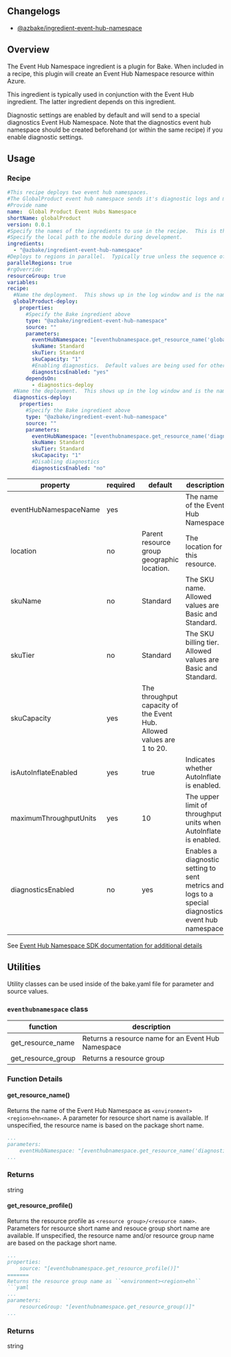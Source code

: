## Changelogs
* [@azbake/ingredient-event-hub-namespace](./CHANGELOG.md)

## Overview
The Event Hub Namespace ingredient is a plugin for Bake.  When included in a recipe, this plugin will create an Event Hub Namespace resource within Azure.

This ingredient is typically used in conjunction with the Event Hub ingredient.  The latter ingredient depends on this ingredient.

Diagnostic settings are enabled by default and will send to a special diagnostics Event Hub Namespace.  Note that the diagnostics event hub namespace should be created beforehand (or within the same recipe) if you enable diagnostic settings.

## Usage

### Recipe
```yaml
#This recipe deploys two event hub namespaces.  
#The GlobalProduct event hub namespace sends it's diagnostic logs and metrics to the Diagnostics event hub namespace.
#Provide name 
name:  Global Product Event Hubs Namespace
shortName: globalProduct
version: 0.0.1
#Specify the names of the ingredients to use in the recipe.  This is the name of the ingredient in package.json.  
#Specify the local path to the module during development.
ingredients:
  - "@azbake/ingredient-event-hub-namespace"
#Deploys to regions in parallel.  Typically true unless the sequence of deploying to regions is important.
parallelRegions: true
#rgOverride: 
resourceGroup: true
variables:
recipe:
  #Name the deployment.  This shows up in the log window and is the name of the deployment within Azure.
  globalProduct-deploy: 
    properties:
      #Specify the Bake ingredient above
      type: "@azbake/ingredient-event-hub-namespace"
      source: ""
      parameters:
        eventHubNamespace: "[eventhubnamespace.get_resource_name('globalproduct')]"      
        skuName: Standard
        skuTier: Standard
        skuCapacity: "1"
        #Enabling diagnostics.  Default values are being used for other diagnostics parameters.
        diagnosticsEnabled: "yes"
      dependsOn:
        - diagnostics-deploy
  #Name the deployment.  This shows up in the log window and is the name of the deployment within Azure.
  diagnostics-deploy: 
    properties:
      #Specify the Bake ingredient above
      type: "@azbake/ingredient-event-hub-namespace"
      source: ""
      parameters:
        eventHubNamespace: "[eventhubnamespace.get_resource_name('diagnostics')]"      
        skuName: Standard
        skuTier: Standard
        skuCapacity: "1"
        #Disabling diagnostics
        diagnosticsEnabled: "no"
```

| property|required|default|description|
|---------|--------|--------|-----------|
|eventHubNamespaceName | yes | | The name of the Event Hub Namespace |
|location | no | Parent resource group geographic location. | The location for this resource. |
|skuName | no | Standard | The SKU name.  Allowed values are Basic and Standard. |
|skuTier | no | Standard | The SKU billing tier.  Allowed values are Basic and Standard. |
|skuCapacity | yes | The throughput capacity of the Event Hub.  Allowed values are 1 to 20. |
|isAutoInflateEnabled | yes | true | Indicates whether AutoInflate is enabled. |
|maximumThroughputUnits | yes | 10 | The upper limit of throughput units when AutoInflate is enabled. |
|diagnosticsEnabled | no | yes | Enables a diagnostic setting to sent metrics and logs to a special diagnostics event hub namespace. |
See [Event Hub Namespace SDK documentation for additional details](https://docs.microsoft.com/en-us/dotnet/api/microsoft.azure.management.eventhub.models.ehnamespace?view=azure-dotnet)

## Utilities
Utility classes can be used inside of the bake.yaml file for parameter and source values.

### ``eventhubnamespace`` class

|function | description |
|--------|-----------|
|get_resource_name| Returns a resource name for an Event Hub Namespace |
|get_resource_group | Returns a resource group 

### Function Details
#### get_resource_name()
Returns the name of the Event Hub Namespace as ``<environment><region>ehn<name>``.  A parameter for resource short name is available.  If unspecified, the resource name is based on the package short name.
```yaml
...
parameters:
    eventHubNamespace: "[eventhubnamespace.get_resource_name('diagnostics')]"
...
```
### Returns
string


#### get_resource_profile()
Returns the resource profile as ``<resource group>/<resource name>``.  Parameters for resource short name and resouce group short name are available.  If unspecified, the resource name and/or resource group name are based on the package short name.
```yaml
...
properties:
    source: "[eventhubnamespace.get_resource_profile()]"
=======
Returns the resource group name as ``<environment><region>ehn``
```yaml
...
parameters:
    resourceGroup: "[eventhubnamespace.get_resource_group()]"
...
```
### Returns
string
